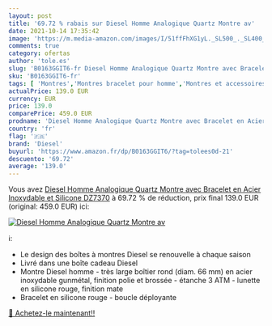 ```yaml
---
layout: post
title: '69.72 % rabais sur Diesel Homme Analogique Quartz Montre av'
date: 2021-10-14 17:35:42
image: 'https://m.media-amazon.com/images/I/51ffFhXG1yL._SL500_._SL400_.jpg'
comments: true
category: ofertas
author: 'tole.es'
slug: 'B0163GGIT6-fr Diesel Homme Analogique Quartz Montre avec Bracelet en...'
sku: 'B0163GGIT6-fr'
tags: [ 'Montres','Montres bracelet pour homme','Montres et accessoires','Montres homme','diesel', ]
actualPrice: 139.0 EUR
currency: EUR
price: 139.0
comparePrice: 459.0 EUR
prodname: 'Diesel Homme Analogique Quartz Montre avec Bracelet en Acier Inoxydable et Silicone DZ7370'
country: 'fr'
flag: '🇫🇷'
brand: 'Diesel'
buyurl: 'https://www.amazon.fr/dp/B0163GGIT6/?tag=tolees0d-21'
descuento: '69.72'
average: '139.0'
---
```


Vous avez [Diesel Homme Analogique Quartz Montre avec Bracelet en Acier Inoxydable et Silicone DZ7370](https://www.amazon.fr/dp/B0163GGIT6/?tag=tolees0d-21)  à  69.72 % de réduction, prix final  139.0 EUR (original: 459.0 EUR) ici:

[![Diesel Homme Analogique Quartz Montre av](https://m.media-amazon.com/images/I/51ffFhXG1yL._SL500_._SL400_.jpg)](https://www.amazon.fr/dp/B0163GGIT6/?tag=tolees0d-21)

ℹ️:

- Le design des boîtes à montres Diesel se renouvelle à chaque saison
- Livré dans une boîte cadeau Diesel
- Montre Diesel homme - très large boîtier rond (diam. 66 mm) en acier inoxydable gunmétal, finition polie et brossée - étanche 3 ATM - lunette en silicone rouge, finition mate
- Bracelet en silicone rouge - boucle déployante

[🛒 Achetez-le maintenant!!](https://www.amazon.fr/dp/B0163GGIT6/?tag=tolees0d-21)
